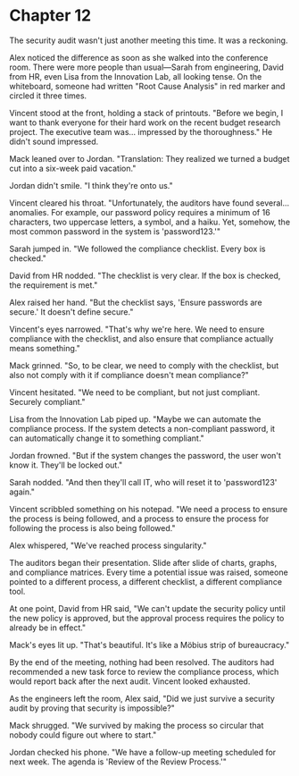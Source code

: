 # Chapter 12

The security audit wasn't just another meeting this time. It was a reckoning.

Alex noticed the difference as soon as she walked into the conference room. There were more people than usual—Sarah from engineering, David from HR, even Lisa from the Innovation Lab, all looking tense. On the whiteboard, someone had written "Root Cause Analysis" in red marker and circled it three times.

Vincent stood at the front, holding a stack of printouts. "Before we begin, I want to thank everyone for their hard work on the recent budget research project. The executive team was… impressed by the thoroughness." He didn't sound impressed.

Mack leaned over to Jordan. "Translation: They realized we turned a budget cut into a six-week paid vacation."

Jordan didn't smile. "I think they're onto us."

Vincent cleared his throat. "Unfortunately, the auditors have found several… anomalies. For example, our password policy requires a minimum of 16 characters, two uppercase letters, a symbol, and a haiku. Yet, somehow, the most common password in the system is 'password123.'"

Sarah jumped in. "We followed the compliance checklist. Every box is checked."

David from HR nodded. "The checklist is very clear. If the box is checked, the requirement is met."

Alex raised her hand. "But the checklist says, 'Ensure passwords are secure.' It doesn't define secure."

Vincent's eyes narrowed. "That's why we're here. We need to ensure compliance with the checklist, and also ensure that compliance actually means something."

Mack grinned. "So, to be clear, we need to comply with the checklist, but also not comply with it if compliance doesn't mean compliance?"

Vincent hesitated. "We need to be compliant, but not just compliant. Securely compliant."

Lisa from the Innovation Lab piped up. "Maybe we can automate the compliance process. If the system detects a non-compliant password, it can automatically change it to something compliant."

Jordan frowned. "But if the system changes the password, the user won't know it. They'll be locked out."

Sarah nodded. "And then they'll call IT, who will reset it to 'password123' again."

Vincent scribbled something on his notepad. "We need a process to ensure the process is being followed, and a process to ensure the process for following the process is also being followed."

Alex whispered, "We've reached process singularity."

The auditors began their presentation. Slide after slide of charts, graphs, and compliance matrices. Every time a potential issue was raised, someone pointed to a different process, a different checklist, a different compliance tool.

At one point, David from HR said, "We can't update the security policy until the new policy is approved, but the approval process requires the policy to already be in effect."

Mack's eyes lit up. "That's beautiful. It's like a Möbius strip of bureaucracy."

By the end of the meeting, nothing had been resolved. The auditors had recommended a new task force to review the compliance process, which would report back after the next audit. Vincent looked exhausted.

As the engineers left the room, Alex said, "Did we just survive a security audit by proving that security is impossible?"

Mack shrugged. "We survived by making the process so circular that nobody could figure out where to start."

Jordan checked his phone. "We have a follow-up meeting scheduled for next week. The agenda is 'Review of the Review Process.'"